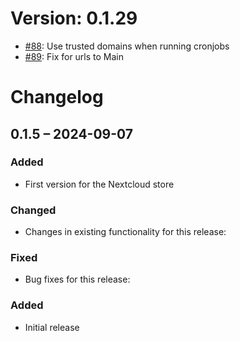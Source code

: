 # Version: 0.1.29

* [#88](https://github.com/ConductionNL/openregister/pull/88): Use trusted domains when running cronjobs
* [#89](https://github.com/ConductionNL/openregister/pull/89): Fix for urls to Main


# Changelog

## 0.1.5 – 2024-09-07
### Added
- First version for the Nextcloud store

### Changed
- Changes in existing functionality for this release:

### Fixed
- Bug fixes for this release:

### Added
- Initial release

